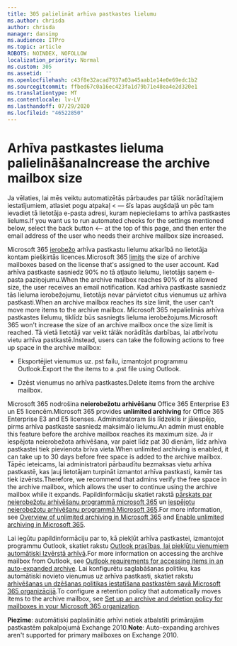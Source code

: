 ```yaml
---
title: 305 palielināt arhīva pastkastes lielumu
ms.author: chrisda
author: chrisda
manager: dansimp
ms.audience: ITPro
ms.topic: article
ROBOTS: NOINDEX, NOFOLLOW
localization_priority: Normal
ms.custom: 305
ms.assetid: ''
ms.openlocfilehash: c43f8e32acad7937a03a45aab1e14e0e69edc1b2
ms.sourcegitcommit: ffbed67c0a16ec423fa1d79b71e48ea4e2d320e1
ms.translationtype: MT
ms.contentlocale: lv-LV
ms.lasthandoff: 07/29/2020
ms.locfileid: "46522850"
---
```

# <a name="increase-the-archive-mailbox-size"></a><span data-ttu-id="61889-102">Arhīva pastkastes lieluma palielināšana</span><span class="sxs-lookup"><span data-stu-id="61889-102">Increase the archive mailbox size</span></span>


<span data-ttu-id="61889-103">Ja vēlaties, lai mēs veiktu automatizētās pārbaudes par tālāk norādītajiem iestatījumiem, atlasiet pogu atpakaļ < — šīs lapas augšdaļā un pēc tam ievadiet tā lietotāja e-pasta adresi, kuram nepieciešams to arhīva pastkastes lielums.</span><span class="sxs-lookup"><span data-stu-id="61889-103">If you want us to run automated checks for the settings mentioned below, select the back button <-- at the top of this page, and then enter the email address of the user who needs their archive mailbox size increased.</span></span>

<span data-ttu-id="61889-104">Microsoft 365 [ierobežo](https://docs.microsoft.com/office365/servicedescriptions/exchange-online-service-description/exchange-online-limits#mailbox-storage-limits) arhīva pastkastu lielumu atkarībā no lietotāja kontam piešķirtās licences.</span><span class="sxs-lookup"><span data-stu-id="61889-104">Microsoft 365 [limits](https://docs.microsoft.com/office365/servicedescriptions/exchange-online-service-description/exchange-online-limits#mailbox-storage-limits) the size of archive mailboxes based on the license that's assigned to the user account.</span></span> <span data-ttu-id="61889-105">Kad arhīva pastkaste sasniedz 90% no tā atļauto lielumu, lietotājs saņem e-pasta paziņojumu.</span><span class="sxs-lookup"><span data-stu-id="61889-105">When the archive mailbox reaches 90% of its allowed size, the user receives an email notification.</span></span> <span data-ttu-id="61889-106">Kad arhīva pastkaste sasniedz tās lieluma ierobežojumu, lietotājs nevar pārvietot citus vienumus uz arhīva pastkasti.</span><span class="sxs-lookup"><span data-stu-id="61889-106">When an archive mailbox reaches its size limit, the user can't move more items to the archive mailbox.</span></span> <span data-ttu-id="61889-107">Microsoft 365 nepalielinās arhīva pastkastes lielumu, tiklīdz būs sasniegts lieluma ierobežojums.</span><span class="sxs-lookup"><span data-stu-id="61889-107">Microsoft 365 won't increase the size of an archive mailbox once the size limit is reached.</span></span> <span data-ttu-id="61889-108">Tā vietā lietotāji var veikt tālāk norādītās darbības, lai atbrīvotu vietu arhīva pastkastē.</span><span class="sxs-lookup"><span data-stu-id="61889-108">Instead, users can take the following actions to free up space in the archive mailbox:</span></span>

- <span data-ttu-id="61889-109">Eksportējiet vienumus uz. pst failu, izmantojot programmu Outlook.</span><span class="sxs-lookup"><span data-stu-id="61889-109">Export the the items to a .pst file using Outlook.</span></span>

- <span data-ttu-id="61889-110">Dzēst vienumus no arhīva pastkastes.</span><span class="sxs-lookup"><span data-stu-id="61889-110">Delete items from the archive mailbox.</span></span>

<span data-ttu-id="61889-111">Microsoft 365 nodrošina **neierobežotu arhivēšanu** Office 365 Enterprise E3 un E5 licencēm.</span><span class="sxs-lookup"><span data-stu-id="61889-111">Microsoft 365 provides **unlimited archiving** for Office 365 Enterprise E3 and E5 licenses.</span></span> <span data-ttu-id="61889-112">Administratoram šis līdzeklis ir jāiespējo, pirms arhīva pastkaste sasniedz maksimālo lielumu.</span><span class="sxs-lookup"><span data-stu-id="61889-112">An admin must enable this feature before the archive mailbox reaches its maximum size.</span></span> <span data-ttu-id="61889-113">Ja ir iespējota neierobežota arhivēšana, var paiet līdz pat 30 dienām, līdz arhīva pastkastei tiek pievienota brīva vieta.</span><span class="sxs-lookup"><span data-stu-id="61889-113">When unlimited archiving is enabled, it can take up to 30 days before free space is added to the archive mailbox.</span></span> <span data-ttu-id="61889-114">Tāpēc ieteicams, lai administratori pārbaudītu bezmaksas vietu arhīva pastkastē, kas ļauj lietotājam turpināt izmantot arhīva pastkasti, kamēr tas tiek izvērsts.</span><span class="sxs-lookup"><span data-stu-id="61889-114">Therefore, we recommend that admins verify the free space in the archive mailbox, which allows the user to continue using the archive mailbox while it expands.</span></span> <span data-ttu-id="61889-115">Papildinformāciju skatiet rakstā [pārskats par neierobežotu arhivēšanu programmā microsoft 365](https://docs.microsoft.com/microsoft-365/compliance/unlimited-archiving) un [iespējotu neierobežotu arhivēšanu programmā Microsoft 365](https://docs.microsoft.com/microsoft-365/compliance/enable-unlimited-archiving).</span><span class="sxs-lookup"><span data-stu-id="61889-115">For more information, see [Overview of unlimited archiving in Microsoft 365](https://docs.microsoft.com/microsoft-365/compliance/unlimited-archiving) and [Enable unlimited archiving in Microsoft 365](https://docs.microsoft.com/microsoft-365/compliance/enable-unlimited-archiving).</span></span>

<span data-ttu-id="61889-116">Lai iegūtu papildinformāciju par to, kā piekļūt arhīva pastkastei, izmantojot programmu Outlook, skatiet rakstu [Outlook prasības, lai piekļūtu vienumiem automātiski Izvērstā arhīvā](https://docs.microsoft.com/microsoft-365/compliance/unlimited-archiving#outlook-requirements-for-accessing-items-in-an-auto-expanded-archive).</span><span class="sxs-lookup"><span data-stu-id="61889-116">For more information on accessing the archive mailbox from Outlook, see [Outlook requirements for accessing items in an auto-expanded archive](https://docs.microsoft.com/microsoft-365/compliance/unlimited-archiving#outlook-requirements-for-accessing-items-in-an-auto-expanded-archive).</span></span> <span data-ttu-id="61889-117">Lai konfigurētu saglabāšanas politiku, kas automātiski novieto vienumus uz arhīva pastkasti, skatiet rakstu [arhivēšanas un dzēšanas politikas iestatīšana pastkastēm savā Microsoft 365 organizācijā](https://docs.microsoft.com/microsoft-365/compliance/set-up-an-archive-and-deletion-policy-for-mailboxes).</span><span class="sxs-lookup"><span data-stu-id="61889-117">To configure a retention policy that automatically moves items to the archive mailbox, see [Set up an archive and deletion policy for mailboxes in your Microsoft 365 organization](https://docs.microsoft.com/microsoft-365/compliance/set-up-an-archive-and-deletion-policy-for-mailboxes).</span></span>

<span data-ttu-id="61889-118">**Piezīme**: automātiski paplašinātie arhīvi netiek atbalstīti primārajām pastkastēm pakalpojumā Exchange 2010.</span><span class="sxs-lookup"><span data-stu-id="61889-118">**Note**: Auto-expanding archives aren't supported for primary mailboxes on Exchange 2010.</span></span>
